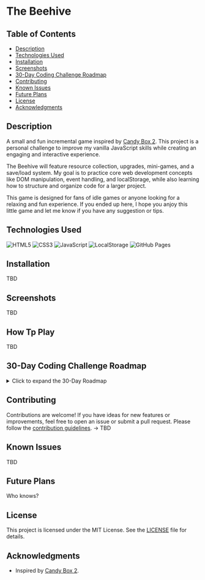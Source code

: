 # The Beehive

## Table of Contents

- [Description](#description)
- [Technologies Used](#technologies-used)
- [Installation](#installation)
- [Screenshots](#screenshots)
- [30-Day Coding Challenge Roadmap](#30-day-coding-challenge-roadmap)
- [Contributing](#contributing)
- [Known Issues](#known-issues)
- [Future Plans](#future-plans)
- [License](#license)
- [Acknowledgments](#acknowledgments)

## Description

A small and fun incremental game inspired by [Candy Box 2](https://candybox2.github.io/). This project is a personal challenge to improve my vanilla JavaScript skills while creating an engaging and interactive experience.

The Beehive will feature resource collection, upgrades, mini-games, and a save/load system. My goal is to practice core web development concepts like DOM manipulation, event handling, and localStorage, while also learning how to structure and organize code for a larger project.

This game is designed for fans of idle games or anyone looking for a relaxing and fun experience. If you ended up here, I hope you anjoy this little game and let me know if you have any suggestion or tips.

## Technologies Used

![HTML5](https://img.shields.io/badge/HTML5-%23E34F26.svg?style=flat-square&logo=html5&logoColor=white)
![CSS3](https://img.shields.io/badge/CSS3-%231572B6.svg?style=flat-square&logo=css3&logoColor=white)
![JavaScript](https://img.shields.io/badge/JavaScript-%23F7DF1E.svg?style=flat-square&logo=javascript&logoColor=black)
![LocalStorage](https://img.shields.io/badge/LocalStorage-%23FFCA28.svg?style=flat-square&logo=googlechrome&logoColor=black)
![GitHub Pages](https://img.shields.io/badge/GitHub%20Pages-%23327FC7.svg?style=flat-square&logo=github&logoColor=white)

## Installation

TBD

## Screenshots

TBD

## How Tp Play

TBD

## 30-Day Coding Challenge Roadmap

<details>
<summary>Click to expand the 30-Day Roadmap</summary>

**_Day 0: Project Setup_**

[x] Create a GitHub repository (TheBeehive).
[x] Set up a README.md.
[X] Prepare basic roadmap.

**_Day 1: The Honey Counter_**

[X] Display a simple number: "You have X honey".
[X] Add a function to increment honey every second.

**_Day 2: Buttons & Basic Actions_**

[X] Add a "Collect Honey" button (manual honey collection) when user gets 10 honeys.
[X] Clicking increases honey count.

**_Day 3: Store & Upgrades System_**

[ ] Add "buy Worker Bee" btn when user reaches 50 honey
[ ] Worker Bee get one more honey per minute (is it too little?).
[ ] Display costs and effects of upgrades.
[ ] "You have X bee humming around"

**_Day 4: UI Enhancements_**

[ ] Improve honey display: add icons, better fonts, and basic CSS styling.
[ ] Make numbers look animated when increasing.

**_Day 5: Save & Load System_**

[ ] Store honey and upgrades in localStorage so progress is saved.

**_Day 6: More Upgrades & Auto Collection_**

[ ] Introduce another unit of honey collectors (maybe Beekeepers?).
[ ] Auto-collection should now happen at different rates for different units.

**_Day 7: Daily Progress & Polishing_**

[ ] Review progress so far and fix any bugs.
[ ] Improve code structure (clean up script.js into smaller functions).

**_Day 8: Add a New Resource – Beeswax_**

[ ] Unlock Beeswax after reaching a certain amount of honey.
[ ] Beeswax can be used to buy new upgrades (like Lollipops).

**_Day 9: First Mini-Game – Beehive Defense_**

[ ] Implement a basic enemy (e.g., Wasps trying to steal honey).
[ ] Simple defense mechanic (click to swat wasps).

**_Day 10: Introduce Quests_**

[ ] Add a quest system where the Queen Bee gives tasks (e.g., "Collect 500 honey").
[ ] Reward players with special upgrades.

**_Day 11: Graphics Upgrade_**

[ ] Add simple bee animations for collecting honey.
[ ] Make buttons visually more appealing.

**_Day 12: Add Honey-Based Crafting_**

[ ] Players can craft Honeycombs using Honey + Beeswax.
[ ] Honeycombs unlock better auto-collectors.

**_Day 13: Unlock New Beekeepers_**

[ ] Introduce advanced beekeepers who gather honey faster.
[ ] Make the cost of beekeepers scale dynamically.

**_Day 14: Midway Review & Bug Fixes_**

[ ] Test all features and fix UI bugs.
[ ] Optimize the save system.

**_Day 15: Expand the Beehive_**

[ ] Add a new section: "The Hive", where bees live.
[ ] Players can upgrade the Hive to increase honey production.

**_Day 16: New Resource – Royal Jelly_**

[ ] Unlock Royal Jelly after a major upgrade.
[ ] Royal Jelly is rare and used for special powers.

**_Day 17: Bee Evolution System_**

[ ] Add an evolution mechanic where bees improve over time.
Example: Worker Bees → Elite Bees → Royal Guard Bees.

**_Day 18: Second Mini-Game – Honey Race_**

[ ] Introduce a small racing game where bees compete to gather the most honey.
[ ] Reward the player with extra honey.

**_Day 19: First Special Event_**

[ ] Add a seasonal event (Spring Festival).
[ ] Temporary buffs like double honey production for 5 minutes.

**_Day 20: Beehive Customization_**

[ ] Allow players to customize the hive’s appearance.
[ ] Different skins based on achievements.

**_Day 21: Endgame Content – The Bee Queen_**

[ ] Players can interact with the Queen for major decisions.
[ ] New mechanics unlocked at high levels.

**_Day 22: Unlock the Outside World_**

[ ] Introduce exploration: Send bees on missions for rare materials.

**_Day 23: Trading System_**

[ ] Add a way to trade honey for other resources.
[ ] Interact with NPC Beekeepers in other hives.

**_Day 24: Achievements & Rewards_**

[ ] Add an achievement system for milestones (e.g., "Collect 1 million honey").
[ ] Players get some kind of rewards.

**_Day 25: Game Balancing_**

[ ] Adjust honey production rates.
[ ] Make upgrades progress smoothly.

**_Day 26: Sound Effects & Music_**

[ ] Add buzzing sounds, a background soundtrack, and button clicks.

**_Day 27: Final Boss – The Wasp King_**

[ ] Players must defend the hive from the Wasp King.
[ ] Completing this event unlocks endgame content.

**_Day 28: Polish & Final Bug Fixes_**

[ ] Playtest the game from start to finish.
[ ] Fix major bugs and balancing issues.

**_Day 29: Deployment & Optimization_**

[ ] Host the game on GitHub Pages or another free hosting service.
[ ] Optimize for faster load times.

**_Day 30: Official Launch & Celebration! 🎉_**

[ ] Announce the project completion.
[ ] Share on GitHub, Twitter, or forums.

</details>

## Contributing

Contributions are welcome! If you have ideas for new features or improvements, feel free to open an issue or submit a pull request. Please follow the [contribution guidelines](CONTRIBUTING.md). -> TBD

## Known Issues

TBD

## Future Plans

Who knows?

## License

This project is licensed under the MIT License. See the [LICENSE](LICENSE) file for details.

## Acknowledgments

- Inspired by [Candy Box 2](https://candybox2.github.io/).
